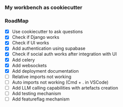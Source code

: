 ### My workbench as cookiecutter

### RoadMap
- [x] Use cookiecutter to ask questions
- [x] Check if Django works
- [x] Check if UI works
- [x] Add authentication using supabase
- [x] Check if social auth works after integration with UI
- [x] Add celery
- [x] Add websockets
- [x] Add deployment documentation
- [ ] Relative imports not working
- [ ] Auto imports not working (Cmd + . in VSCode)
- [ ] Add LLM calling capabilities with artefacts creation
- [ ] Add testing mechanism
- [ ] Add featureflag mechanism
